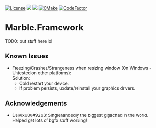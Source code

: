 [![License](https://img.shields.io/badge/license-CC%20BY--NC--SA%204.0-informational)](#license "Go to license section")
<a href="https://github.com/InsertAReallyCreativeNameHere/Marble.Framework"><img src="https://img.shields.io/github/stars/InsertAReallyCreativeNameHere/Marble.Framework"/></a>
<a href="https://github.com/InsertAReallyCreativeNameHere/Marble.Framework/issues"><img src="https://img.shields.io/github/issues/InsertAReallyCreativeNameHere/Marble.Framework"/></a>
[![CMake](https://github.com/InsertAReallyCreativeNameHere/Marble.Framework/actions/workflows/cmake.yml/badge.svg)](https://github.com/InsertAReallyCreativeNameHere/Marble.Framework/actions/workflows/cmake.yml)
[![CodeFactor](https://www.codefactor.io/repository/github/insertareallycreativenamehere/marble.framework/badge)](https://www.codefactor.io/repository/github/insertareallycreativenamehere/marble.framework)

# Marble.Framework
TODO: put stuff here lol

## Known Issues
 - Freezing/Crashes/Strangeness when resizing window (On Windows - Untested on other platforms):   
   Solution:
    - Cold restart your device.
    - If problem persists, update/reinstall your graphics drivers.

## Acknowledgements
 - Delvix000#9263: Singlehandedly the biggest gigachad in the world. Helped get lots of bgfx stuff working!
